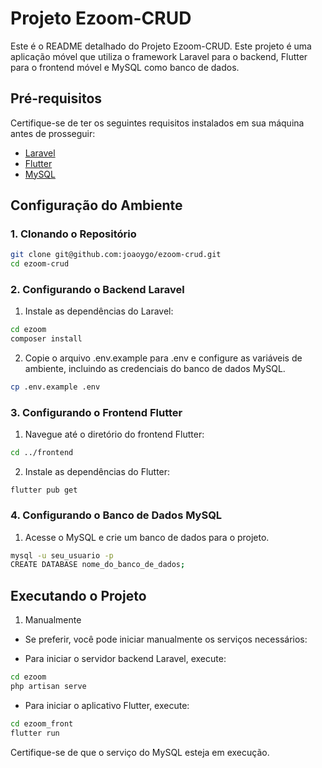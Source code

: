 # Projeto Ezoom-CRUD

Este é o README detalhado do Projeto Ezoom-CRUD. Este projeto é uma aplicação móvel que utiliza o framework Laravel para o backend, Flutter para o frontend móvel e MySQL como banco de dados.

## Pré-requisitos

Certifique-se de ter os seguintes requisitos instalados em sua máquina antes de prosseguir:

- [Laravel](https://laravel.com/docs/8.x/installation)
- [Flutter](https://flutter.dev/docs/get-started/install)
- [MySQL](https://dev.mysql.com/doc/mysql-installation-excerpt/8.0/en/)

## Configuração do Ambiente

### 1. Clonando o Repositório

```bash
git clone git@github.com:joaoygo/ezoom-crud.git
cd ezoom-crud
```

### 2. Configurando o Backend Laravel
1. Instale as dependências do Laravel:

```bash
cd ezoom
composer install
```

2. Copie o arquivo .env.example para .env e configure as variáveis de ambiente, incluindo as credenciais do banco de dados MySQL.

```bash
cp .env.example .env
```

### 3. Configurando o Frontend Flutter
1. Navegue até o diretório do frontend Flutter:
```bash
cd ../frontend
```
2. Instale as dependências do Flutter:
```
flutter pub get
```

### 4. Configurando o Banco de Dados MySQL
1. Acesse o MySQL e crie um banco de dados para o projeto.
```bash
mysql -u seu_usuario -p
CREATE DATABASE nome_do_banco_de_dados;
```

## Executando o Projeto
1. Manualmente
- Se preferir, você pode iniciar manualmente os serviços necessários:

- Para iniciar o servidor backend Laravel, execute:
```bash
cd ezoom
php artisan serve
```
- Para iniciar o aplicativo Flutter, execute:
```bash
cd ezoom_front
flutter run
```

Certifique-se de que o serviço do MySQL esteja em execução.

